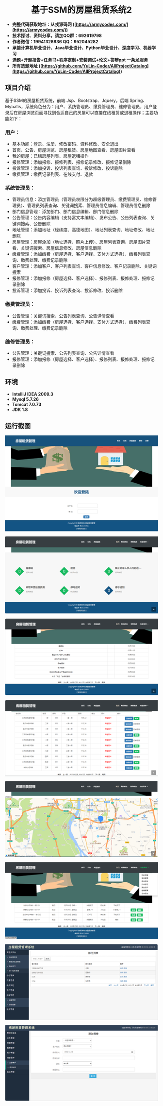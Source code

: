 <p><h1 align="center">基于SSM的房屋租赁系统2</h1></p>

- <b>完整代码获取地址：从戎源码网 ([https://armycodes.com/](https://armycodes.com/))</b>
- <b>技术探讨、资料分享，请加QQ群：692619798</b> 
- <b>作者微信：19941326836  QQ：952045282</b> 
- <b>承接计算机毕业设计、Java毕业设计、Python毕业设计、深度学习、机器学习</b>
- <b>选题+开题报告+任务书+程序定制+安装调试+论文+答辩ppt 一条龙服务</b>
- <b>所有选题地址 ([https://github.com/YuLin-Coder/AllProjectCatalog](https://github.com/YuLin-Coder/AllProjectCatalog)) </b>

## 项目介绍

基于SSM的房屋租赁系统，前端 Jsp、Bootstrap、Jquery，后端 Spring、Mybatis，系统角色分为：用户、系统管理员、缴费管理员、维修管理员，用户登录后在房屋浏览页面寻找到合适自己的房屋可以直接在线租赁或退租操作；主要功能如下：

### 用户：

- 基本功能：登录、注册、修改密码、资料修改、安全退出
- 首页、公告、房屋浏览、房屋租赁、房屋地图查看、房屋图片查看
- 我的房屋：已租房屋列表、房屋退租操作
- 报修管理：添加报修、报修列表、报修记录修改、报修记录删除
- 投诉管理：添加投诉、投诉列表查询、投诉修改、投诉删除
- 缴费管理：缴费记录列表、在线支付、退款

### 系统管理员：

- 管理员信息：添加管理员（管理员权限分为超级管理员、缴费管理员、维修管理员）、管理员列表查询、关键词搜索、管理员信息编辑、管理员信息删除
- 部门信息管理：添加部门、部门信息编辑、部门信息删除
- 公告管理：公告内容编辑（支持富文本编辑）、发布公告、公告列表查询、关键词搜索、公告删除
- 地址管理：添加地址（经纬度、高德地图）、地址列表查询、地址修改、地址删除
- 房屋管理：房屋添加（地址选择、照片上传）、房屋列表查询、房屋图片查看、关键词搜索、房屋信息修改、房屋信息删除
- 缴费管理：添加缴费（房屋选择、客户选择、支付方式选择）、缴费列表查询、缴费处理、缴费记录删除
- 客户管理：添加客户、客户列表查询、客户信息修改、客户记录删除、关键词搜索
- 报修管理：添加报修（房屋选择、客户选择）、报修列表、报修处理、报修记录删除
- 投诉管理：添加投诉、投诉列表查询、投诉修改、投诉删除

### 缴费管理员：

- 公告管理：关键词搜索、公告列表查询、公告详情查看
- 缴费管理：添加缴费（房屋选择、客户选择、支付方式选择）、缴费列表查询、缴费处理、缴费记录删除

### 维修管理员：

- 公告管理：关键词搜索、公告列表查询、公告详情查看
- 报修管理：添加报修（房屋选择、客户选择）、报修列表、报修处理、报修记录删除

## 环境

- <b>IntelliJ IDEA 2009.3</b>
- <b>Mysql 5.7.26</b>
- <b>Tomcat 7.0.73</b>
- <b>JDK 1.8</b>

## 运行截图

![](screenshot/1.png)

![](screenshot/2.png)

![](screenshot/3.png)

![](screenshot/4.png)

![](screenshot/5.png)

![](screenshot/6.png)

![](screenshot/7.png)

![](screenshot/8.png)

